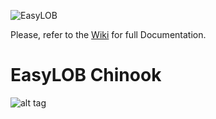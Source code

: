 ![EasyLOB](https://github.com/EasyLOB/EasyLOB-1/wiki/Media/EasyLOB.Blue.512.121.png)

Please, refer to the [Wiki](https://github.com/EasyLOB/EasyLOB/wiki) for full Documentation.

# EasyLOB Chinook

![alt tag](https://github.com/EasyLOB/EasyLOB-1/wiki/Media/Solution.Chinook.png)
